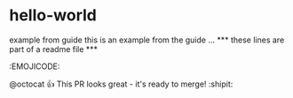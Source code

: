 

# hello-world
example from guide
this is an example from the guide ...
***  these lines are part of a readme file ***

:EMOJICODE:

@octocat :+1: This PR looks great - it's ready to merge! :shipit:

